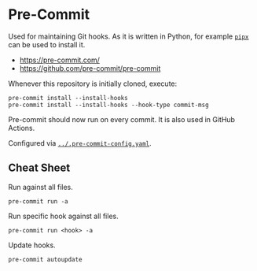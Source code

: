 # Pre-Commit

Used for maintaining Git hooks. As it is written in Python, for
example [`pipx`](https://github.com/pypa/pipx) can be used to install it.

- <https://pre-commit.com/>
- <https://github.com/pre-commit/pre-commit>

Whenever this repository is initially cloned, execute:

```
pre-commit install --install-hooks
pre-commit install --install-hooks --hook-type commit-msg
```

Pre-commit should now run on every commit. It is also used in GitHub Actions.

Configured via [`../.pre-commit-config.yaml`](../.pre-commit-config.yaml).

## Cheat Sheet

Run against all files.

```shell
pre-commit run -a
```

Run specific hook against all files.

```shell
pre-commit run <hook> -a
```

Update hooks.

```
pre-commit autoupdate
```
